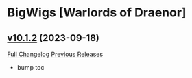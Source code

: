 # BigWigs [Warlords of Draenor]

## [v10.1.2](https://github.com/BigWigsMods/BigWigs_WarlordsOfDraenor/tree/v10.1.2) (2023-09-18)
[Full Changelog](https://github.com/BigWigsMods/BigWigs_WarlordsOfDraenor/compare/v10.1.1...v10.1.2) [Previous Releases](https://github.com/BigWigsMods/BigWigs_WarlordsOfDraenor/releases)

- bump toc  
